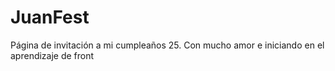 # JuanFest
Página de invitación a mi cumpleaños 25. Con mucho amor e iniciando en el aprendizaje de front